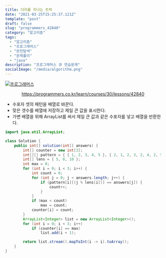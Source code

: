 ```yaml
---
title: 다리를 지나는 트럭
date: "2021-03-25T15:25:37.121Z"
template: "post"
draft: false
slug: "programmers_42840"
category: "알고리즘"
tags:
  - "알고리즘"
  - "프로그래머스"
  - "완전탐색"
  - "문제풀이"
  - "java"
description: "프로그래머스 큐 연습문제"
socialImage: "/media/algorithm.png"
---
```




[![프로그래머스](https://programmers.co.kr/assets/bi-symbol-light-49a242793b7a8b540cfc3489b918e3bb2a6724f1641572c14c575265d7aeea38.png)](https://programmers.co.kr/learn/courses/30/lessons/42840)
<div style="text-align:center"><a href="https://programmers.co.kr/learn/courses/30/lessons/42840">https://programmers.co.kr/learn/courses/30/lessons/42840</a></div>

- 수포자 셋의 패턴을 배열로 바꾼다.
- 맞은 갯수를 배열에 저장하고 제일 큰 값을 표시한다.
- 가변 배열을 위해 ArrayList를 써서 제일 큰 값과 같은 수포자를 넣고 배열을 반환한다.


```java
import java.util.ArrayList;

class Solution {
    public int[] solution(int[] answers) {
        int[] counter = new int[3];
        int[][] pattern = { { 1, 2, 3, 4, 5 }, { 2, 1, 2, 3, 2, 4, 2, 5 }, { 3, 3, 1, 1, 2, 2, 4, 4, 5, 5 } };
        int[] lens = { 5, 8, 10 };
        int max = 0;
        for (int i = 0; i < 3; i++) {
            int count = 0;
            for (int j = 0; j < answers.length; j++) {
                if (pattern[i][(j % lens[i])] == answers[j]) {
                    count++;
                }
            }
            if (max < count)
                max = count;
            counter[i] = count;
        }
        ArrayList<Integer> list = new ArrayList<Integer>();
        for (int i = 0; i < 3; i++)
            if (counter[i] == max)
                list.add(i + 1);

        return list.stream().mapToInt(i -> i).toArray();
    }
}
```